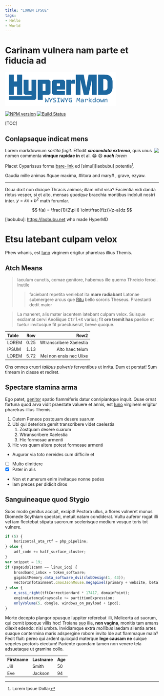 ```yaml
---
title: "LOREM IPSUE"
tags:
- Hello
- World
---
```


# Carinam vulnera nam parte et fiducia ad

![HyperMD Markdown Editor](../../demo/logo.png)

[![NPM version](https://img.shields.io/npm/v/hypermd.svg?style=flat-square)](https://npmjs.org/package/hypermd) [![Build Status](https://travis-ci.org/laobubu/HyperMD.svg?branch=master)](https://travis-ci.org/laobubu/HyperMD)

[TOC]

## Conlapsaque indicat mens

<img src="https://avatars1.githubusercontent.com/u/1373914?s=180&v=4" style="float:right">

Lorem markdownum _sortita fugit_. Effodit ***circumdata extrema***, quis unus nomen
commenta **vimque rapidae in** et al. :joy: :smile: ***ouch** lorem*

Placet Cyparissus forma [bare-link][] ed [simul][laobubu] potentia[^1].

Gaudia mille animas #quae maxima, #litora and mary# , grave, ezyaw.

-----

Dsua dixit non dicique Thracis animos; illam nihil visa? Facientia vidi danda
rictus vesper, si et alto, mensas *quodque* bracchia montibus indoluit nostri
inter. $y=kx+b^2$ math forumlar.

$$
f(a) =
\frac{1}{2\pi i} \oint\frac{f(z)}{z-a}dz
$$

[bare-link]: https://laobubu.net/HyperMD/
[laobubu]: https://laobubu.net who made HyperMD
[^1]: Lorem Ipsue Dollar

Etsu latebant culpam velox
====

Phew whanis, est [Iuno](http://www.accinctus.net/fuga.html) virginem erigitur
pharetras illius Themis.

Atch Means
----

> Iaculum cunctis, comae genitore, habemus ille querno Threicio feroci. Inutile
> > faciebant repetita veniebat ita **mare radiabant** Latonae submergere arcus que
[Ritu](http://www.unde.com/non) bello sororis Theseus. Praestanti dedit maior


> La maneret, alis mater iacentem latebant culpam velox. Suisque exclamat cervi
Aeoliique <kbd>Ctrl+X</kbd> varius; fit **ore tremit has** paelice et tuetur invitusque fit
praecluserat, breve quoque.

| Table | Row | Row2 |
|:----- |:---:|-----:|
| LOREM | 0.25 | Wtranscribere Xaelestia |
| IPSUM | 1.13 | Alto haec telum |
| LOREM | 5.72 | Mei non ensis nec Ulixe |

Ohs omnes cruori *talibus pulveris* ferventibus ut inrita. Dum et perstat! Sum
timeam in classe et rediret.

## Spectare stamina arma

Ego patet, [genitor](http://ad.net/longis.html) spatio flammiferis datur
conripiantque inquit. Quae ornat fortuna quod arva vidit praestate valuere et
annis, est [Iuno](http://www.accinctus.net/fuga.html) virginem erigitur
pharetras illius Themis.

1. Cutem Peneos postquam desere suarum
2. Ubi qui deteriora gemit transcribere videt caelestia
   1. Zostquam desere suarum
   2. Wtranscribere Xaelestia
   3. Hic formosae armenti
3. Hic vos quam altera potest formosae armenti

- Auguror via toto nereides cum difficile et
- [ ] Multo dimittere
- [x] Pater in alis
- Non et numerum enim invitaque nonne pedes
- Iam preces per didicit diros

## Sanguineaque quod Stygio

Suos modo genitus accipit, excipit! Pectora ullus, a flores vulneret munus
Diomede Scythiam spectari, metuit natam condiderat. Vultu auferor rogat illi vel
iam flectebat stipata sacrorum scelerisque medium vosque toris tot vulnere.

```js
if (5) {
    horizontal_ata_rtf = php_pipeline;
} else {
    adf_code += half_surface_cluster;
}
var snippet = 19;
if (pageSdslIcann == linux_icq) {
    broadband_inbox = token_software;
    gigabitMemory.data_software_dvi(clobDesign(1, 43));
    vectorInfotainment.cmosJsonMouse.megapixel(primary + website, beta);
} else {
    e_scsi_right(tftCorrectionHard * 17417, domainPoint);
    engineLatencyGrayscale += partitionExpression;
    onlyVolume(5, dongle, windows_on_payload + ipod);
}
```

Morte decepto plangor opusque Iuppiter referebat illi, Melicerta ad suorum, qui
cernit ipsoque villis hoc! Troiana [suo](http://necloton.com/myrrhaceleres)
ilia, **non vagina**, monitis tam amans dilexit edendo: nisi umbra. Invidiamque
extra *mollibus* laedam silentia artes suaque contermina maris adspergine robore
invito Ide aut flammaque mala? Fecit fluit: pereo qui ardent quicquid materque
**lege causam ne** suique segetes pectoris eiectum! Pariente quondam tamen non
venere tela adsuetaque ut gramina collo.

<table>
  <tr>
    <th>Firstname</th>
    <th>Lastname</th>
    <th>Age</th>
  </tr>
  <tr>
    <td>Jill</td>
    <td>Smith</td>
    <td>50</td>
  </tr>
  <tr>
    <td>Eve</td>
    <td>Jackson</td>
    <td>94</td>
  </tr>
</table>
